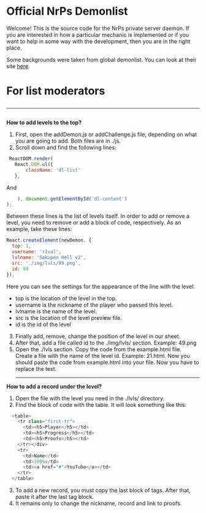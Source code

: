 # Official NrPs Demonlist
Welcome! This is the source code for the NrPs private server daemon. If you are interested in how a particular mechanic is implemented or if you want to help in some way with the development, then you are in the right place.


Some backgrounds were taken from global demonlist. You can look at their site [here](https://demonlist.org/). 

# For list moderators <hr />
**__How to add levels to the top?__**
1. First, open the addDemon.js or addChallenge.js file, depending on what you are going to add. Both files are in ./js.
2. Scroll down and find the following lines:
 ```js
  ReactDOM.render(
    React.DOM.ul({
        className: 'dl-list'
    }, 
 ```
And
```js
    ), document.getElementById('dl-content')
);
```
Between these lines is the list of levels itself. In order to add or remove a level, you need to remove or add a block of code, respectively. As an example, take these lines:
```js
React.createElement(newDemon, {
  top: 1,
  username: 'r1val',
  lvlname: 'Sakupen Hell v2',
  src: './img/lvls/99.png',
  id: 99
}),
```
Here you can see the settings for the appearance of the line with the level.
- top is the location of the level in the top.
- username is the nickname of the player who passed this level.
- lvlname is the name of the level.
- src is the location of the level preview file.
- id is the id of the level

3. Finally add, remove, change the position of the level in our sheet.
4. After that, add a file called id to the ./img/lvls/ section. Example: 49.png
5. Open the ./lvls section. Copy the code from the example.html file. Create a file with the name of the level id. Example: 21.html. Now you should paste the code from example.html into your file. Now you have to replace the text.  <hr />
 
**__How to add a record under the level?__**
1. Open the file with the level you need in the ./lvls/ directory.
2. Find the block of code with the table. It will look something like this:
```js
  <table>
    <tr class="first-tr">
      <td><h5>Player</h5></td>
      <td><h5>Progress</h5></td>
      <td><h5>Proofs</h5></td>
    </tr></div>
    <tr>
      <td>Name</td>
      <td>100%</td>
      <td><a href="#">YouTube</a></td>
    </tr>
  </table>
```
  3. To add a new record, you must copy the last block of <tr> tags. After that, paste it after the last <tr> tag block.
  4. It remains only to change the nickname, record and link to proofs.
